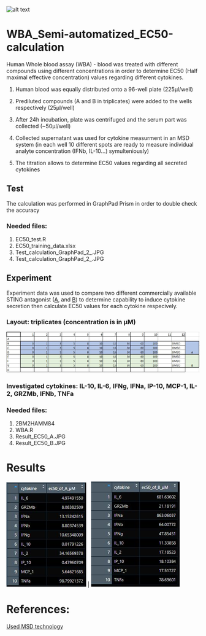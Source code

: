 ![alt text](https://nhsbtdbe.blob.core.windows.net/umbraco-assets-corp/25124/blood-g4e28dcb97_1920.jpg)


# WBA_Semi-automatized_EC50-calculation
Human Whole blood assay (WBA) -  blood was treated with different compounds using different concentrations in order to determine EC50 (Half maximal effective concentration) values regarding different cytokines.


  1. Human blood was equally distributed onto a 96-well plate (225µl/well)
  
  2. Prediluted compounds (A and B in triplicates) were added to the wells respectively (25µl/well)
  
  3. After 24h incubation, plate was centrifuged and the serum part was collected (~50µl/well)
  
  4. Collected supernatant was used for cytokine measurment in an MSD system (in each well 10 different spots are ready to measure individual analyte concentration (IFNb, IL-10...) symulteniously)
  
  5. The titration allows to determine EC50 values regarding all secreted cytokines




## Test
The calculation was performed in GraphPad Prism in order to double check the accuracy 

### Needed files:
1. EC50_test.R
2. EC50_training_data.xlsx
3. Test_calculation_GraphPad_2_.JPG
4. Test_calculation_GraphPad_2_.JPG

## Experiment
Experiment data was used to compare two different commercially available STING antagonist ([A](https://www.tocris.com/products/sting-agonist-c53_7741),  and [B](https://www.selleckchem.com/products/diabzi-sting-agonist-compound-3.html)) to determine capability to induce cytokine secretion then calculate EC50 values for each cytokine respecively. 

### Layout: triplicates (concentration is in µM)

![alt text](https://github.com/AdamAdonyi/WBA_Semiautomatized_EC50-calculation/blob/main/Layout.JPG)

### Investigated cytokines: IL-10, IL-6, IFNg, IFNa, IP-10, MCP-1, IL-2, GRZMb, IFNb, TNFa

### Needed files:
1. 2BM2HAMM84
2. WBA.R
3. Result_EC50_A.JPG
4. Result_EC50_B.JPG

# Results
![alt text](https://github.com/AdamAdonyi/WBA_Semiautomatized_EC50-calculation/blob/main/Result_EC50_A.JPG) |
![alt text](https://github.com/AdamAdonyi/WBA_Semiautomatized_EC50-calculation/blob/main/Result_EC50_B.JPG)

# References:

[Used MSD technology](https://www.mesoscale.com/en/products_and_services/assay_kits/multiplex_assay_kits/)
